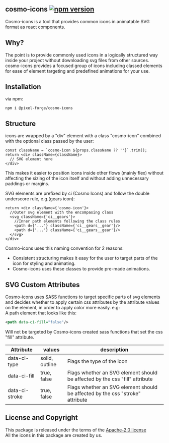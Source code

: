 ## cosmo-icons [![npm version](https://badge.fury.io/js/@pixel-forge%2Fcosmo-icons.svg)](https://badge.fury.io/js/@pixel-forge%2Fcosmo-icons) 
Cosmo-icons is a tool that provides common icons in animatable SVG format as react components.

## Why?
The point is to provide commonly used icons in a logically structured way inside your project without downloading svg files from other sources. cosmo-icons provides a focused group
of icons including classed elements for ease of element targeting and predefined animations for your use.

## Installation
via npm:
```
npm i @pixel-forge/cosmo-icons
```

## Structure
icons are wrapped by a "div" element with a class "cosmo-icon" combined with the optional class passed by the user:
```tsx
const className = `cosmo-icon ${props.className ?? ''}`.trim();
return <div className={className}>
  // SVG element here
</div>
```
This makes it easier to position icons inside other flows (mainly flex) without affecting the sizing of the icon itself and without adding unnecessary paddings or margins.

SVG elements are prefixed by ci (Cosmo Icons) and follow the double underscore rule, e.g.(gears icon):

```tsx
return <div className={'cosmo-icon'}>
  //Outer svg element with the encompasing class
  <svg className={'ci__gears'}>
    //Inner path elements following the class rules
    <path d={'...'} className={'ci__gears__gear'}/>
    <path d={'...'} className={'ci__gears__gear'}/>
  </svg>
</div>
```
Cosmo-icons uses this naming convention for 2 reasons:
* Consistent structuring makes it easy for the user to target parts of the icon for styling and animating.
* Cosmo-icons uses these classes to provide pre-made animations.

## SVG Custom Attributes

Cosmo-icons uses SASS functions to target specific parts of svg elements and decides whether to apply certain css attributes by the attribute values on the element,
in order to apply color more easily.
e.g: </br> A path element that looks like this: 
```svg
<path data-ci-fill="false"/>
```
Will not be targeted by Cosmo-icons created sass functions that set the css "fill" attribute. 

| Attribute      | values         | description                                                                   |
|----------------|----------------|-------------------------------------------------------------------------------|
| data-ci-type   | solid, outline | Flags the type of the icon                                                    |
| data-ci-fill   | true, false    | Flags whether an SVG element should be affected by the css "fill" attribute   |
| data-ci-stroke | true, false    | Flags whether an SVG element should be affected by the css "stroke" attribute |

## License and Copyright
This package is released under the terms of the [Apache-2.0 license](https://www.apache.org/licenses/LICENSE-2.0)<br>
All the icons in this package are created by us. 
